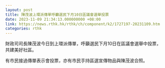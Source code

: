 ```yaml
---
layout: post
title: 陳茂波上環派傳單呼籲選民下月10日區議會選舉投票
date: 2023-11-09 21:34:13.000000000 +08:00
link: https://news.rthk.hk/rthk/ch/component/k2/1727197-20231109.htm
categories: rthk
---
```


財政司司長陳茂波今日到上環派傳單，呼籲選民下月10日在區議會選舉中投票，共建美好社區。

有市民接過傳單表示會投票，亦有市民手持區選宣傳物品與陳茂波合照。
